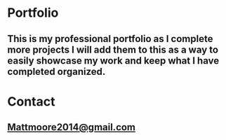 # Portfolio
## This is my professional portfolio as I complete more projects I will add them to this as a way to easily showcase my work and keep what I have completed organized. 
# Contact 
## Mattmoore2014@gmail.com
